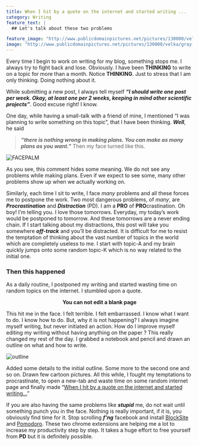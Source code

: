 ```yaml
---
title: When I hit by a quote on the internet and started writing ...
category: Writing
feature_text: |
  ## Let's talk about these two problems

feature_image: "http://www.publicdomainpictures.net/pictures/130000/velka/gray-haze-background.jpg"
image: "http://www.publicdomainpictures.net/pictures/130000/velka/gray-haze-background.jpg"
---
```


Every time I begin to work on writing for my blog, something stops me. I always try to fight back and lose. Obviously. I have been **THINKING** to write on a topic for more than a month. Notice **THINKING**. Just to stress that I am only thinking. Doing nothing about it.

While submitting a new post, I always tell myself ***“I should write one post per week. Okay, at least one per 2 weeks, keeping in mind other scientific projects”***. Good excuse right! I know.

One day, while having a small-talk with a friend of mine, I mentioned “I was planning to write something on this topic”, that I have been thinking. ***Well***, he said 

> ***“there is nothing wrong in making plans. You can make as many plans as you want.”*** Then my face turned like this. 

![FACEPALM]({{site.url}}/assets/facepalm.jpg)

As you see, this comment hides some meaning. We do not see any problems while making plans. Even if we expect to see some, many other problems show up when we actually working on.

Similarly, each time I sit to write, I face *many* problems and all these forces me to postpone the work. Two most dangerous problems, of *many*, are ***Procrastination*** and ***Distraction*** (PD). I am a **PRO** of **PRO**crastination. Oh boy! I’m telling you. I love those tomorrows. Everyday, my today’s work would be postponed to tomorrow. And these tomorrows are a never ending chain. If I start talking about my distractions, this post will take you somewhere ***off-track*** and you’ll be distracted. It is difficult for me to resist the temptation of thinking about the vast number of topics in the world which are completely useless to me. I start with topic-A and my brain quickly jumps onto some random topic-K which is no way related to the initial one.

### Then this happened

As a daily routine, I postponed my writing and started wasting time on random topics on the internet. I stumbled upon a quote. 

<center><b>You can not edit a blank page</b></center>

This hit me in the face. I felt terrible. I felt embarrassed. I know what I want to do. I know how to do. But, why it is not happening? I always imagine myself writing, but never initiated an action. How do I improve myself editing my writing without having anything on the paper ? This really changed my rest of the day. I grabbed a notebook and pencil and drawn an outline on what and how to write. 

![outline]({{site.url}}/assets/outline.jpg)

Added some details to the initial outline. Some more to the second one and so on. Drawn few cartoon pictures. All this while, I fought my temptations to procrastinate, to open a new-tab and waste time on some random internet page and finally made “[When I hit by a quote on the internet and started writing...](https://venuthatikonda.github.io/writing/2017/01/13/when-i-hit/)”

If you are also having the same problems like ***stupid*** me, do not wait until something punch you in the face. Nothing is really important, if it is, you obviously find time for it. Stop scrolling  ***f'ng*** facebook and install [BlockSite](https://chrome.google.com/webstore/detail/block-site/eiimnmioipafcokbfikbljfdeojpcgbh?hl=en) and [Pomodoro](https://chrome.google.com/webstore/detail/pomodoro-timer/hfgjlgjnpkpmnpojkkpfkogapiclopop?hl=en). These two chrome extensions are helping me a lot to increase my productivity step by step. It takes a huge effort to free yourself from **PD** but it is definitely possible.

